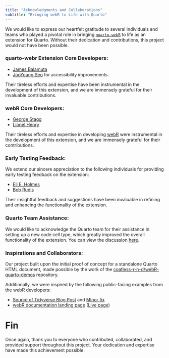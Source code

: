 ```yaml
---
title: "Acknowledgments and Collaborations"
subtitle: "Bringing webR to Life with Quarto"
---
```


We would like to express our heartfelt gratitude to several individuals and teams who played a pivotal role in bringing [`quarto-webR`](https://github.com/coatless/quarto-webr) to life as an extension for Quarto. Without their dedication and contributions, this project would not have been possible.

### quarto-webr Extension Core Developers:

- [James Balamuta](https://github.com/coatless)
- [JooYoung Seo](https://github.com/jooyoungseo) for accessibility improvements.

Their tireless efforts and expertise have been instrumental in the development of this extension, and we are immensely grateful for their invaluable contributions.

### webR Core Developers:

- [George Stagg](https://github.com/georgestagg)
- [Lionel Henry](https://github.com/lionel-)

Their tireless efforts and expertise in developing [webR](https://docs.r-wasm.org/webr/latest/) were instrumental in the development of this extension, and we are immensely grateful for their contributions.

### Early Testing Feedback:

We extend our sincere appreciation to the following individuals for providing early testing feedback on the extension:

- [Eli E. Holmes](https://eeholmes.github.io/)
- [Bob Rudis](https://rud.is/)

Their insightful feedback and suggestions have been invaluable in refining and enhancing the functionality of the extension.

### Quarto Team Assistance:

We would like to acknowledge the Quarto team for their assistance in setting up a new code cell type, which greatly improved the overall functionality of the extension. You can view the discussion [here](https://github.com/quarto-dev/quarto-cli/discussions/4761#discussioncomment-5336636).

### Inspirations and Collaborators:

Our project built upon the initial proof of concept for a standalone Quarto HTML document, made possible by the work of the [coatless-r-n-d/webR-quarto-demos](https://github.com/coatless-r-n-d/webR-quarto-demos) repository.

Additionally, we were inspired by the following public-facing examples from the webR developers:

- [Source of Tidyverse Blog Post](https://github.com/tidyverse/tidyverse.org/pull/617/files) and [Minor fix](https://github.com/tidyverse/tidyverse.org/commit/72bb2dd7ca0b2f211498a891aa54f55ddcad5014)
- [webR documentation landing page](https://github.com/r-wasm/webr/blob/53acd8861c44f1f167941d0a40f62b0cc23852da/src/docs/index.qmd#L23-L68) ([Live page](https://docs.r-wasm.org/webr/latest/))

# Fin

Once again, thank you to everyone who contributed, collaborated, and provided support throughout this project. Your dedication and expertise have made this achievement possible.